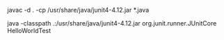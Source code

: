javac -d . -cp /usr/share/java/junit4-4.12.jar *.java

java -classpath .:/usr/share/java/junit4-4.12.jar org.junit.runner.JUnitCore HelloWorldTest
